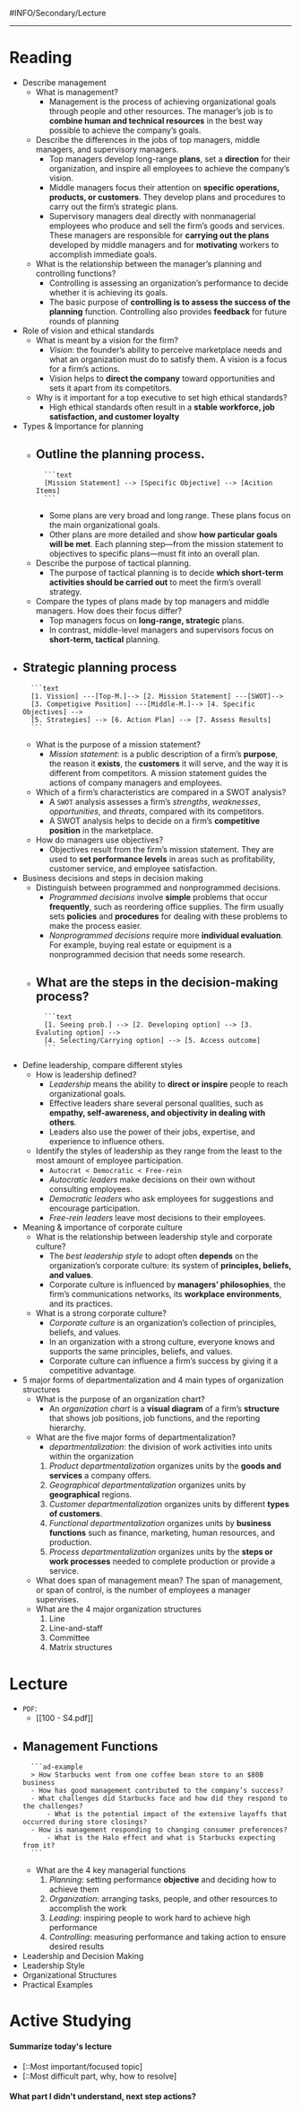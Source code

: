 #INFO/Secondary/Lecture 

---

# Reading

- Describe management
    - What is management?
        - Management is the process of achieving organizational goals through people and other resources. The manager’s job is to **combine human and technical resources** in the best way possible to achieve the company’s goals.
    -  Describe the differences in the jobs of top managers, middle managers, and supervisory managers.
        - Top managers develop long-range **plans**, set a **direction** for their organization, and inspire all employees to achieve the company’s vision.
        - Middle managers focus their attention on **specific operations, products, or customers**. They develop plans and procedures to carry out the firm’s strategic plans.
        - Supervisory managers deal directly with nonmanagerial employees who produce and sell the firm’s goods and services. These managers are responsible for **carrying out the plans** developed by middle managers and for **motivating** workers to accomplish immediate goals.
    -  What is the relationship between the manager’s planning and controlling functions?
        - Controlling is assessing an organization’s performance to decide whether it is achieving its goals.
        - The basic purpose of **controlling is to assess the success of the planning** function. Controlling also provides **feedback** for future rounds of planning
- Role of vision and ethical standards
    -  What is meant by a vision for the firm?
        - *Vision*: the founder’s ability to perceive marketplace needs and what an organization must do to satisfy them. A vision is a focus for a firm’s actions.
        - Vision helps to **direct the company** toward opportunities and sets it apart from its competitors.
    - Why is it important for a top executive to set high ethical standards?
        - High ethical standards often result in a **stable workforce, job satisfaction, and customer loyalty**
- Types & Importance for planning
    - Outline the planning process.
        -
            ```text
            [Mission Statement] --> [Specific Objective] --> [Acition Items]
            ```
        - Some plans are very broad and long range. These plans focus on the main organizational goals.
        - Other plans are more detailed and show **how particular goals will be met**. Each planning step—from the mission statement to objectives to specific plans—must fit into an overall plan.
    - Describe the purpose of tactical planning.
        - The purpose of tactical planning is to decide **which short-term activities should be carried out** to meet the firm’s overall strategy.
    - Compare the types of plans made by top managers and middle managers. How does their focus differ?
        - Top managers focus on **long-range, strategic** plans.
        - In contrast, middle-level managers and supervisors focus on **short-term, tactical** planning.
- Strategic planning process
    -
        ```text
        [1. Vission] ---[Top-M.]--> [2. Mission Statement] ---[SWOT]-->
        [3. Competigive Position] ---[Middle-M.]--> [4. Specific Objectives] -->
        [5. Strategies] --> [6. Action Plan] --> [7. Assess Results]
        ```
    - What is the purpose of a mission statement?
        - *Mission statement*: is a public description of a firm’s **purpose**, the reason it **exists**, the **customers** it will serve, and the way it is different from competitors. A mission statement guides the actions of company managers and employees.
    -  Which of a firm’s characteristics are compared in a SWOT analysis?
        - A `SWOT` analysis assesses a firm’s *strengths*, *weaknesses*, *opportunities*, and *threats*, compared with its competitors.
        - A SWOT analysis helps to decide on a firm’s **competitive position** in the marketplace.
    -  How do managers use objectives?
        - Objectives result from the firm’s mission statement. They are used to **set performance levels** in areas such as profitability, customer service, and employee satisfaction.
- Business decisions and steps in decision making
    - Distinguish between programmed and nonprogrammed decisions.
        - *Programmed decisions* involve **simple** problems that occur **frequently**, such as reordering office supplies. The firm usually sets **policies** and **procedures** for dealing with these problems to make the process easier.
        - *Nonprogrammed decisions* require more **individual evaluation**. For example, buying real estate or equipment is a nonprogrammed decision that needs some research.
    - What are the steps in the decision-making process?
        -
            ```text
            [1. Seeing prob.] --> [2. Developing option] --> [3. Evaluting option] -->
            [4. Selecting/Carrying option] --> [5. Access outcome]
            ```
- Define leadership, compare different styles
    - How is leadership defined?
        - *Leadership* means the ability to **direct or inspire** people to reach organizational goals.
        - Effective leaders share several personal qualities, such as **empathy, self-awareness, and objectivity in dealing with others**.
        - Leaders also use the power of their jobs, expertise, and experience to influence others.
    - Identify the styles of leadership as they range from the least to the most amount of employee participation.
        - `Autocrat < Democratic < Free-rein`
        - *Autocratic leaders* make decisions on their own without consulting employees.
        - *Democratic leaders* who ask employees for suggestions and encourage participation.
        - *Free-rein leaders* leave most decisions to their employees.
- Meaning & importance of corporate culture
    - What is the relationship between leadership style and corporate culture?
        - The *best leadership style* to adopt often **depends** on the organization’s corporate culture: its system of **principles, beliefs, and values**.
        - Corporate culture is influenced by **managers’ philosophies**, the firm’s communications networks, its **workplace environments**, and its practices.
    - What is a strong corporate culture?
        - *Corporate culture* is an organization’s collection of principles, beliefs, and values.
        - In an organization with a strong culture, everyone knows and supports the same principles, beliefs, and values.
        - Corporate culture can influence a firm’s success by giving it a competitive advantage.
- 5 major forms of departmentalization and 4 main types of organization structures
    - What is the purpose of an organization chart?
        - An *organization chart* is a **visual diagram** of a firm’s **structure** that shows job positions, job functions, and the reporting hierarchy.
    - What are the five major forms of departmentalization?
        - *departmentalization*: the division of work activities into units within the organization
        1. *Product departmentalization* organizes units by the **goods and services** a company offers.
        2. *Geographical departmentalization* organizes units by **geographical** regions.
        3. *Customer departmentalization* organizes units by different **types of customers**.
        4. *Functional departmentalization* organizes units by **business functions** such as finance, marketing, human resources, and production.
        5. *Process departmentalization* organizes units by the **steps or work processes** needed to complete production or provide a service.
    - What does span of management mean?
        The span of management, or span of control, is the number of employees a manager supervises.
    - What are the 4 major organization structures
        1. Line
        2. Line-and-staff
        3. Committee
        4. Matrix structures

# Lecture

- `PDF`:
    - [[100 - S4.pdf]]
- Management Functions
    -
        ```ad-example
        > How Starbucks went from one coffee bean store to an $80B business
        - How has good management contributed to the company’s success?
        - What challenges did Starbucks face and how did they respond to the challenges?
            - What is the potential impact of the extensive layoffs that occurred during store closings?
        - How is management responding to changing consumer preferences?
            - What is the Halo effect and what is Starbucks expecting from it?
        ```
    - What are the 4 key managerial functions
        1. *Planning*: setting performance **objective** and deciding how to achieve them
        2. *Organization*: arranging tasks, people, and other resources to accomplish the work
        3. *Leading*: inspiring people to work hard to achieve high performance
        4. *Controlling*: measuring performance and taking action to ensure desired results
- Leadership and Decision Making
- Leadership Style
- Organizational Structures
- Practical Examples



# Active Studying

#### Summarize today's lecture

- [::Most important/focused topic]
- [::Most difficult part, why, how to resolve]

#### What part I didn't understand, next step actions?

